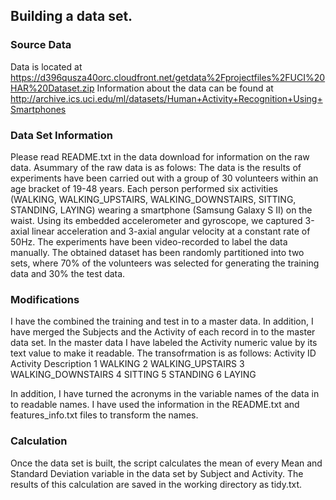 ## Building a data set.

### Source Data
Data is located at https://d396qusza40orc.cloudfront.net/getdata%2Fprojectfiles%2FUCI%20HAR%20Dataset.zip
Information about the data can be found at http://archive.ics.uci.edu/ml/datasets/Human+Activity+Recognition+Using+Smartphones

### Data Set Information
Please read README.txt in the data download for information on the raw data.  Asummary of the raw data is as folows:
The data is the results of experiments have been carried out with a group of 30 volunteers within an age bracket of 19-48 years. Each person performed six activities (WALKING, WALKING_UPSTAIRS, WALKING_DOWNSTAIRS, SITTING, STANDING, LAYING) wearing a smartphone (Samsung Galaxy S II) on the waist. Using its embedded accelerometer and gyroscope, we captured 3-axial linear acceleration and 3-axial angular velocity at a constant rate of 50Hz. The experiments have been video-recorded to label the data manually. The obtained dataset has been randomly partitioned into two sets, where 70% of the volunteers was selected for generating the training data and 30% the test data. 

### Modifications
I have the combined the training and test in to a master data.  In addition, I have merged the Subjects and the Activity of each record in to the master data set.  In the master data I have labeled the Activity numeric value by its text value to make it readable.  The transofrmation is as follows:
Activity ID	Activity Description
1		WALKING
2		WALKING_UPSTAIRS
3		WALKING_DOWNSTAIRS
4		SITTING
5		STANDING
6		LAYING

In addition, I have turned the acronyms in the variable names of the data in to readable names.  I have used the information in the README.txt and features_info.txt files to transform the names.

### Calculation
Once the data set is built, the script calculates the mean of every Mean and Standard Deviation variable in the data set by Subject and Activity.  The results of this calculation are saved in the working directory as tidy.txt.